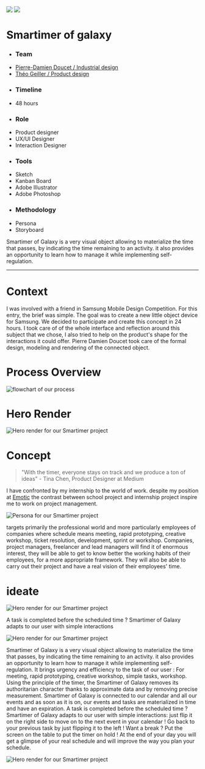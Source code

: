 <img class="none" src="../../assets/smartimer/cover.jpg">
<img class="full" src="../../assets/smartimer/full.jpg">

# Smartimer of galaxy

<div class="overview">
<div class="first">
<div class="team">

- ### Team
- [Pierre-Damien Doucet / Industrial design](https://pierredoucet.com/)
- [Théo Geiller / Product design]()
</div>
<div class="time">

- ### Timeline
- 48 hours
</div>
</div>
<div class="second">
<div class="role">

- ### Role
- Product designer
- UX/UI Designer
- Interaction Designer
</div>

<div class="tools">

- ### Tools
- Sketch
- Kanban Board
- Adobe Illustrator
- Adobe Photoshop

</div>

<div class="methodo">

- ### Methodology
- Persona
- Storyboard
</div>
</div>
</div>


<p class="marge">Smartimer of Galaxy is a very visual object allowing to materialize the time that passes, by indicating the time remaining to an activity. it also provides an opportunity to learn how to manage it while implementing self-regulation.</p>

 ---

# Context
<p class="marge">I was involved with a friend in Samsung Mobile Design Competition. For this entry, the brief was simple. The goal was to create a new little object device for Samsung. We decided to participate and create this concept in 24 hours. I took care of of the whole interface and reflection around this subject that we chose, I also tried to help on the product's shape for the interactions it could offer. Pierre Damien Doucet took care of the formal design, modeling and rendering of the connected object.</p>



# Process Overview 
![flowchart of our process](../../assets/smartimer/overviewprocess.png)

# Hero Render
![Hero render for our Smartimer project](../../assets/smartimer/I.png)



# Concept

> "With the timer, everyone stays on track and we produce a ton of ideas"     -      Tina Chen, Product Designer at Medium

<p class="marge">I have confronted by my internship to the world of work. despite my position at <a target="_blank" href="https://www.emotic.fr/">Emotic</a> 
the contrast between school project and internship project inspire me to work on project management. </p>

![Persona for our Smartimer project](../../assets/smartimer/persona.png)


<p class="marge">targets primarily the professional world and more particularly employees of companies where schedule means meeting,
rapid prototyping, creative workshop, ticket resolution, development, sprint or workshop. Companies, project managers, 
freelancer and lead managers will find it of enormous interest, they will be able to get to know better the working habits of 
their employees, for a more appropriate framework. They will also be able to carry out their project and have a real vision of 
their employees' time.</p>

# ideate

![Hero render for our Smartimer project](../../assets/smartimer/features.png)

<p class="marge">A task is completed before the scheduled time ? Smartimer of Galaxy adapts to our user with simple interactions</p>

![Hero render for our Smartimer project](../../assets/smartimer/gestures.png)
<p class="marge">Smartimer of Galaxy is a very visual object allowing to materialize the time that passes, by indicating the time remaining to an activity. 
it also provides an opportunity to learn how to manage it while implementing self-regulation. It brings urgency and efficiency to the task of our user : For meeting, rapid prototyping, creative workshop, simple tasks, workshop. Using the principle of the timer, the Smartimer of Galaxy removes its authoritarian character thanks to approximate data and by removing precise measurement. Smartimer of Galaxy is connected to our calendar and all our events and as soon as it is on, our events and tasks are materialized in time and have an expiration.
A task is completed before the scheduled time ? Smartimer of Galaxy adapts to our user with simple interactions: just flip it on the right side to move on to the next event in your calendar ! Go back to your previous task by just flipping it to the left ! Want a break ? Put the screen on the table to put the timer on hold ! At the end of your day you will get a glimpse of your real schedule and will improve the way you plan your schedule.</p>

![Hero render for our Smartimer project](../../assets/smartimer/technical.png)
